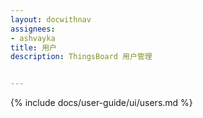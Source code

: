 ```yaml
---
layout: docwithnav
assignees:
- ashvayka
title: 用户
description: ThingsBoard 用户管理


---
```


{% include docs/user-guide/ui/users.md %}